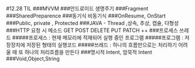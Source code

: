 #12.28 TIL ###MVVM ###안드로이드 생명주기 ###Fragment ###SharedPreparence ###동기식 비동기식 ###OnResume, OnStart ###Public, private , Protected ###JAVA - Thread ,상속, 추상, 캡슐, 다형성 ###HTTP 요청 시 메소드 GET POST DELETE PUT PATCH ++ ###프로세스 쓰레드 #####프로세스 : 현재 메모리에 적재되어 실행 중인 프로그램 #####프로그램 : 저장장치에 저장된 형태의 실행코드 #####쓰레드 : 하나의 흐름만으로는 처리하기 어려울 때 또 하나의 처리흐름을 만든다 ###명시적 Intent, 암묵적 Intent ###Void,Object,String
